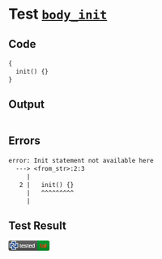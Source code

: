 # Test [`body_init`](/doc/tests/statement_usage.md#L584)

## Code

```µcad
{
  init() {}
}

```

## Output

```,plain
```

## Errors

```,plain
error: Init statement not available here
  ---> <from_str>:2:3
     |
   2 |   init() {}
     |   ^^^^^^^^^
     |
```

## Test Result

![FAILED AS EXPECTED](/doc/tests/.test/body_init.png)
